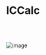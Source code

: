 # ICCalc
<br/>
<br/>

![image](https://user-images.githubusercontent.com/74382279/198906363-25b8afe6-304b-4d4a-8cf1-2650f38c5f76.png)

